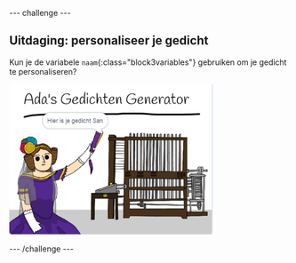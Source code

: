 \--- challenge \---

## Uitdaging: personaliseer je gedicht

Kun je de variabele `naam`{:class="block3variables"} gebruiken om je gedicht te personaliseren?

![schermafbeelding](images/poetry-name-comp.png)

\--- /challenge \---
